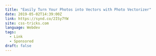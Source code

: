 ```yaml
---
title: "Easily Turn Your Photos into Vectors with Photo Vectorizer"
date: 2019-05-02T14:39:00Z
link: https://synd.co/2ISy7YW
site: css-tricks.com
language: Webdev
tags:
  - Link
  - Sponsored
draft: false
---
```

